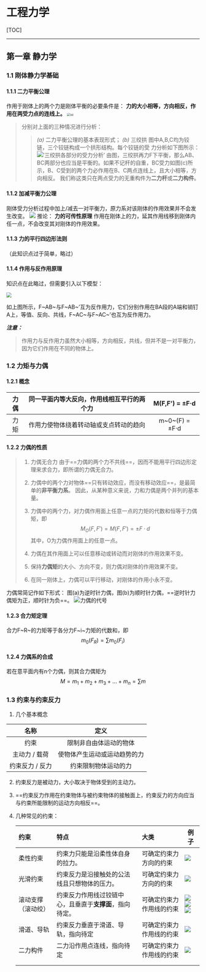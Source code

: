 # 工程力学

[TOC]

------

## 第一章 静力学

### 1.1 刚体静力学基础

#### 1.1.1 二力平衡公理

作用于刚体上的两个力是刚体平衡的必要条件是：
**力的大小相等，方向相反，作用在两受力点的连线上。**
<img src="pics\1.png" alt="(a)" style="zoom:50%;" />

>分别对上面的三种情况进行分析：
>>*(a)* 二力平衡公理的基本表现形式；
>>*(b)* 三绞拱
>>	图中A,B,C均为铰链，三个铰链构成一个拱形结构。每个铰链的受	力分析如下图所示：
>>				![‘三绞拱各部分的受力分析’](pics\2.jpg)
>>	由图，三绞拱再力F下平衡，那么AB、BC两部分也应当是平衡的。如果不记杆的自重，BC受力如图(c)所示，B、C受到的两个力必作用在B、C两点连线上，且大小相等，方向相反。
>>	我们称这类只在两点受力的无重构件为**二力杆**或**二力构件**。
#### 1.1.2 加减平衡力公理
刚体受力分析过程中加上/减去一对平衡力，原力系对该刚体的作用效果并不会发生改变。
				![](pics\3.png)
推论：
**力的可传性原理**	作用在刚体上的力，延其作用线移到刚体内任一点，不会改变其对刚体的作用效果。

#### 1.1.3 力的平行四边形法则

（此知识点过于简单，略过）

#### 1.1.4 作用与反作用原理

知识点在此略过，但需要引入以下模型：

<img src="pics\4.png" style="zoom: 80%;" />

如上图所示，F~AB~与F~AB~’互为反作用力，它们分别作用在BA段的A端和销钉A上，等值、反向、共线，F~AC~与F~AC~’也互为反作用力。

***注意：***

> 作用力与反作用力虽然大小相等，方向相反，共线，但并不是一对平衡力，因为它们作用在不同的物体上。

### 1.2 力矩与力偶

#### 1.2.1 概念

| 力偶 | **同一平面内等大反向，作用线相互平行的两个力** | M(F,F') = ±F·d |
| :--: | :----------------------------------------------------------: | :------------: |
| 力矩 |            作用力使物体绕着转动轴或支点转动的趋向            | m~0~(F) = ±F·d |
#### 1.2.2 力偶的性质

> 1. 力偶无合力
> 	由于==力偶的两个力不共线==，因而不能用平行四边形定理来求合力，即所谓的力偶无合力。
> 	
> 2. 力偶中的两个力对物体==只有转动效应，而没有移动效应==，是最简单的**非平衡力系**。
> 	因此，从某种意义来说，力和力偶是两个并列的基本量。
> 	
> 3. 力偶中的两个力，对力偶作用面上任意一点的力矩的代数和恒等于力偶矩，即
>     $$
>     M_O(F,F') = M(F,F') = ± F · d
>     $$
>     其中，O为力偶作用面上的任意一点。
>
> 4. 力偶在其作用面上可以任意移动或转动而对刚体的作用效果不变。
> 5. 保持**力偶矩**的大小、方向不变，则力偶对刚体的作用效果不变。
> 6. 在同一刚体上，力偶可以平行移动，对刚体的作用小永不变。

力偶常简记作如下形式：
图(a)为逆时针力偶，图(b)为顺时针力偶，==逆时针力偶矩为正，顺时针为负==。
![力偶的代号](E:\\Revision\工程力学\pics\5.png)

#### 1.2.3 合力矩定理

合力F~R~的力矩等于各分力F~i~力矩的代数和，即
$$
m_0(F_R) = \sum m_0(F_i)
$$
#### 1.2.4 力偶系的合成

若在意平面内有n个力偶，则其合力偶矩为
$$
M = m_1 + m_2 + m_3 + ... + m_n
  = \sum m
$$

### 1.3 约束与约束反力

1. 几个基本概念

|      名称       |             定义             |
| :-------------: | :--------------------------: |
|      约束       |    限制非自由体运动的物体    |
|  主动力 / 载荷  | 使物体产生运动或运动趋势的力 |
| 约束反力 / 反力 |     约束限制物体运动的力     |

2. 约束反力是被动力，大小取决于物体受到的主动力。

3. ==约束反力作用在约束物体与被约束物体的接触面上，约束反力的方向应当与约束所能限制的运动方向相反==。

4. 几种常见的约束：

    |   约束   |                    特点                    |          大类          | 例子 |
    | :------- | :----------------------------------------- | :--------------------- | ---- |
    | 柔性约束 |       约束力只能是沿柔性体自身的拉力。       | 可确定约束力方向的约束 |![](pics\rouxingyueshu.png)|
    | 光滑约束 | 约束反力是沿接触处的公法线且只想物体的压力。 | 可确定约束力方向的约束 | ![](pics\guanghuayueshu.png) |
    | 滚动支撑（滚动绞） | 约束反力作用线过铰链中心，且垂直于**支撑面**，指向待定。 | 可确定约束力作用线的约束 | ![](pics\gundongjiao1.png)![](pics\gundongjiao2.png)![](pics\gundongjiao3.png) |
    | 滑道、导轨 | 约束反力垂直于滑道、导轨，指向待定 | 可确定约束力作用线的约束 | ![](pics\huadao.png) |
    | 二力构件 | 二力沿作用点连线，指向待定 | 可确定约束力作用线的约束 | ![](pics\erligan.png) |
    |          |                                            |                        |      |
    |          |                                            |                        |      |

    









